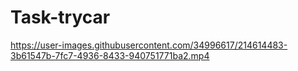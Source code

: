 # Task-trycar




https://user-images.githubusercontent.com/34996617/214614483-3b61547b-7fc7-4936-8433-940751771ba2.mp4

